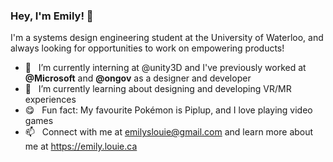 ### Hey, I'm Emily! 🐧

I'm a systems design engineering student at the University of Waterloo, and always looking for opportunities to work on empowering products!

- 🙌&nbsp;&nbsp;&nbsp;I’m currently interning at @unity3D and I've previously worked at **@Microsoft** and **@ongov** as a designer and developer
- 🌱&nbsp;&nbsp;&nbsp;I’m currently learning about designing and developing VR/MR experiences
- 😋&nbsp;&nbsp;&nbsp;Fun fact: My favourite Pokémon is Piplup, and I love playing video games
- 📫&nbsp;&nbsp;&nbsp;Connect with me at emilyslouie@gmail.com and learn more about me at https://emily.louie.ca


